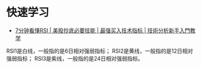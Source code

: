 



# 快速学习
* [7分钟看懂RSI | 美股抄底必要技能 | 最强买入技术指标 | 技術分析新手入門教学](https://www.youtube.com/watch?v=rjkOjujLPvQ)



RSI1是白线，一般指的是6日相对强弱指标；
RSI2是黄线，一般指的是12日相对强弱指标；
RSI3是紫线，一般指的是24日相对强弱指标。
